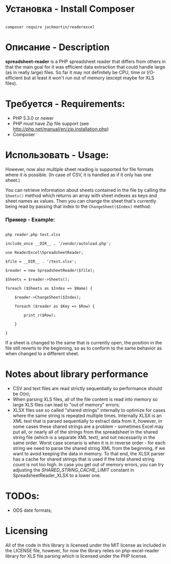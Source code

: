 # Установка - Install Composer

```

composer require jackmartin/readerexcel

```

# Описание - Description

**spreadsheet-reader** is a PHP spreadsheet reader that differs from others in that the main goal for it was efficient
data extraction that could handle large (as in really large) files. So far it may not definitely be CPU, time
or I/O-efficient but at least it won't run out of memory (except maybe for XLS files).

# Требуется - Requirements:
*  PHP 5.3.0 or newer
*  PHP must have Zip file support (see http://php.net/manual/en/zip.installation.php)
*  Composer

# Использовать - Usage:


However, now also multiple sheet reading is supported for file formats where it is possible. (In case of CSV, it is handled as if
it only has one sheet.)

You can retrieve information about sheets contained in the file by calling the `Sheets()` method which returns an array with
sheet indexes as keys and sheet names as values. Then you can change the sheet that's currently being read by passing that index
to the `ChangeSheet($Index)` method.

### Пример - Example: ###

```

php reader.php test.xlsx

```

```
include_once __DIR__ . '/vendor/autoload.php';

use ReaderExcel\SpreadsheetReader;

$file = __DIR__ . '/test.xlsx';

$reader = new SpreadsheetReader($file);

$Sheets = $reader->Sheets();

foreach ($Sheets as $Index => $Name) {

    $reader->ChangeSheet($Index);

    foreach ($reader as $Key => $Row) {

        print_r($Row);

    }

}

```

If a sheet is changed to the same that is currently open, the position in the file still reverts to the beginning, so as to conform
to the same behavior as when changed to a different sheet.

# Notes about library performance
*  CSV and text files are read strictly sequentially so performance should be O(n);
*  When parsing XLS files, all of the file content is read into memory so large XLS files can lead to "out of memory" errors;
*  XLSX files use so called "shared strings" internally to optimize for cases where the same string is repeated multiple times.
	Internally XLSX is an XML text that is parsed sequentially to extract data from it, however, in some cases these shared strings are a problem -
	sometimes Excel may put all, or nearly all of the strings from the spreadsheet in the shared string file (which is a separate XML text), and not necessarily in the same
	order. Worst case scenario is when it is in reverse order - for each string we need to parse the shared string XML from the beginning, if we want to avoid keeping the data in memory.
	To that end, the XLSX parser has a cache for shared strings that is used if the total shared string count is not too high. In case you get out of memory errors, you can
	try adjusting the *SHARED_STRING_CACHE_LIMIT* constant in SpreadsheetReader_XLSX to a lower one.

# TODOs:
*  ODS date formats;

# Licensing
All of the code in this library is licensed under the MIT license as included in the LICENSE file, however, for now the library
relies on php-excel-reader library for XLS file parsing which is licensed under the PHP license.